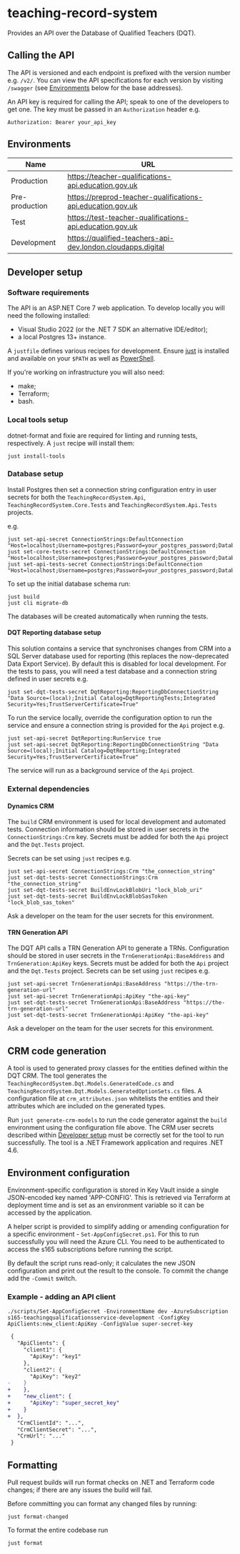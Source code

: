 # teaching-record-system

Provides an API over the Database of Qualified Teachers (DQT).


## Calling the API

The API is versioned and each endpoint is prefixed with the version number e.g. `/v2/`. You can view the API specifications for each version by visiting `/swagger` (see [Environments](#environments) below for the base addresses).

An API key is required for calling the API; speak to one of the developers to get one. The key must be passed in an `Authorization` header e.g.
```
Authorization: Bearer your_api_key
```


## Environments

| Name           | URL                                                         |
| -------------- | ----------------------------------------------------------- |
| Production     | https://teacher-qualifications-api.education.gov.uk         |
| Pre-production | https://preprod-teacher-qualifications-api.education.gov.uk |
| Test           | https://test-teacher-qualifications-api.education.gov.uk    |
| Development    | https://qualified-teachers-api-dev.london.cloudapps.digital |


## Developer setup

### Software requirements

The API is an ASP.NET Core 7 web application. To develop locally you will need the following installed:
- Visual Studio 2022 (or the .NET 7 SDK an alternative IDE/editor);
- a local Postgres 13+ instance.

A `justfile` defines various recipes for development. Ensure [just](https://just.systems/) is installed and available on your `$PATH` as well as [PowerShell](https://microsoft.com/PowerShell).

If you're working on infrastructure you will also need:
- make;
- Terraform;
- bash.

### Local tools setup

dotnet-format and fixie are required for linting and running tests, respectively. A `just` recipe will install them:
```shell
just install-tools
```

### Database setup

Install Postgres then set a connection string configuration entry in user secrets for both the `TeachingRecordSystem.Api`, `TeachingRecordSystem.Core.Tests` and `TeachingRecordSystem.Api.Tests` projects.

e.g.
```shell
just set-api-secret ConnectionStrings:DefaultConnection "Host=localhost;Username=postgres;Password=your_postgres_password;Database=dqt"
just set-core-tests-secret ConnectionStrings:DefaultConnection "Host=localhost;Username=postgres;Password=your_postgres_password;Database=dqt_tests"
just set-api-tests-secret ConnectionStrings:DefaultConnection "Host=localhost;Username=postgres;Password=your_postgres_password;Database=dqt_tests"
```

To set up the initial database schema run:
```shell
just build
just cli migrate-db
```

The databases will be created automatically when running the tests.

#### DQT Reporting database setup

This solution contains a service that synchronises changes from CRM into a SQL Server database used for reporting (this replaces the now-deprecated Data Export Service). By default this is disabled for local development. For the tests to pass, you will need a test database and a connection string defined in user secrets e.g.
```shell
just set-dqt-tests-secret DqtReporting:ReportingDbConnectionString "Data Source=(local);Initial Catalog=DqtReportingTests;Integrated Security=Yes;TrustServerCertificate=True"
```

To run the service locally, override the configuration option to run the service and ensure a connection string is provided for the `Api` project e.g.
```shell
just set-api-secret DqtReporting:RunService true
just set-api-secret DqtReporting:ReportingDbConnectionString "Data Source=(local);Initial Catalog=DqtReporting;Integrated Security=Yes;TrustServerCertificate=True"
```
The service will run as a background service of the `Api` project.


### External dependencies

#### Dynamics CRM

The `build` CRM environment is used for local development and automated tests. Connection information should be stored in user secrets in the `ConnectionStrings:Crm` key. Secrets must be added for both the `Api` project and the `Dqt.Tests` project.

Secrets can be set using `just` recipes e.g.
```shell
just set-api-secret ConnectionStrings:Crm "the_connection_string"
just set-dqt-tests-secret ConnectionStrings:Crm "the_connection_string"
just set-dqt-tests-secret BuildEnvLockBlobUri "lock_blob_uri"
just set-dqt-tests-secret BuildEnvLockBlobSasToken "lock_blob_sas_token"
```
Ask a developer on the team for the user secrets for this environment.

#### TRN Generation API

The DQT API calls a TRN Generation API to generate a TRNs. Configuration should be stored in user secrets in the `TrnGenerationApi:BaseAddress` and `TrnGeneration:ApiKey` keys. Secrets must be added for both the `Api` project and the `Dqt.Tests` project. Secrets can be set using `just` recipes e.g.
```shell
just set-api-secret TrnGenerationApi:BaseAddress "https://the-trn-generation-url"
just set-api-secret TrnGenerationApi:ApiKey "the-api-key"
just set-dqt-tests-secret TrnGenerationApi:BaseAddress "https://the-trn-generation-url"
just set-dqt-tests-secret TrnGenerationApi:ApiKey "the-api-key"
```
Ask a developer on the team for the user secrets for this environment.


## CRM code generation

A tool is used to generated proxy classes for the entities defined within the DQT CRM.
The tool generates the `TeachingRecordSystem.Dqt.Models.GeneratedCode.cs` and `TeachingRecordSystem.Dqt.Models.GeneratedOptionSets.cs` files.
A configuration file at `crm_attributes.json` whitelists the entities and their attributes which are included on the generated types.

Run `just generate-crm-models` to run the code generator against the `build` environment using the configuration file above.
The CRM user secrets described within [Developer setup](#dynamics-crm) must be correctly set for the tool to run successfully.
The tool is a .NET Framework application and requires .NET 4.6.


## Environment configuration

Environment-specific configuration is stored in Key Vault inside a single JSON-encoded key named 'APP-CONFIG'.
This is retrieved via Terraform at deployment time and is set as an environment variable so it can be accessed by the application.

A helper script is provided to simplify adding or amending configuration for a specific environment - `Set-AppConfigSecret.ps1`.
For this to run successfully you will need the Azure CLI. You need to be authenticated to access the s165 subscriptions before running the script.

By default the script runs read-only; it calculates the new JSON configuration and print out the result to the console. To commit the change add the `-Commit` switch.

### Example - adding an API client

```shell
./scripts/Set-AppConfigSecret -EnvironmentName dev -AzureSubscription s165-teachingqualificationsservice-development -ConfigKey ApiClients:new_client:ApiKey -ConfigValue super-secret-key
```

```diff
 {
   "ApiClients": {
     "client1": {
       "ApiKey": "key1"
     },
     "client2": {
       "ApiKey": "key2"
-    }
+    },
+    "new_client": {
+      "ApiKey": "super_secret_key"
+    }
+  },
   "CrmClientId": "...",
   "CrmClientSecret": "...",
   "CrmUrl": "..."
 }
```


## Formatting

Pull request builds will run format checks on .NET and Terraform code changes; if there are any issues the build will fail.

Before committing you can format any changed files by running:
```shell
just format-changed
```

To format the entire codebase run
```shell
just format
```

